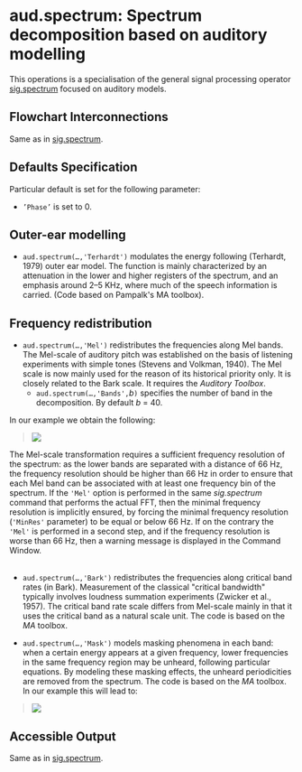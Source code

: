 # aud.spectrum: Spectrum decomposition based on auditory modelling #

This operations is a specialisation of the general signal processing operator [sig.spectrum](SigSpectrum.md) focused on auditory models.

## Flowchart Interconnections ##

Same as in [sig.spectrum](SigSpectrum.md).

## Defaults Specification ##

Particular default is set for the following parameter:
  * `’Phase’` is set to 0.

## Outer-ear modelling ##

  * `aud.spectrum(…,'Terhardt')` modulates the energy following (Terhardt, 1979) outer ear model. The function is mainly characterized by an attenuation in the lower and higher registers of the spectrum, and an emphasis around 2–5 KHz, where much of the speech information is carried. (Code based on Pampalk's MA toolbox).


## Frequency redistribution ##

  * `aud.spectrum(…,'Mel')` redistributes the frequencies along Mel bands. The Mel-scale of auditory pitch was established on the basis of listening experiments with simple tones (Stevens and Volkman, 1940). The Mel scale is now mainly used for the reason of its historical priority only. It is closely related to the Bark scale. It requires the _Auditory Toolbox_.
    * `aud.spectrum(…,'Bands',`_b_`)` specifies the number of band in the decomposition. By default _b_ = 40.

In our example we obtain the following:<p>

<blockquote><img src='https://miningsuite.googlecode.com/svn/wiki/SigSpectrum_ex6.png' /></blockquote>

The Mel-scale transformation requires a sufficient frequency resolution of the spectrum: as the lower bands are separated with a distance of 66 Hz, the frequency resolution should be higher than 66 Hz in order to ensure that each Mel band can be associated with at least one frequency bin of the spectrum. If the <code>'Mel'</code> option is performed in the same <i>sig.spectrum</i> command that performs the actual FFT, then the minimal frequency resolution is implicitly ensured, by forcing the minimal frequency resolution (<code>'MinRes'</code> parameter) to be equal or below 66 Hz. If on the contrary the <code>'Mel'</code> is performed in a second step, and if the frequency resolution is worse than 66 Hz, then a warning message is displayed in the Command Window.<br>
<br>
<ul><li><code>aud.spectrum(…,'Bark')</code> redistributes the frequencies along critical band rates (in Bark). Measurement of the classical "critical bandwidth" typically involves loudness summation experiments (Zwicker et al., 1957). The critical band rate scale differs from Mel-scale mainly in that it uses the critical band as a natural scale unit. The code is based on the <i>MA</i> toolbox.</li></ul>

<ul><li><code>aud.spectrum(…,'Mask')</code> models masking phenomena in each band: when a certain energy appears at a given frequency, lower frequencies in the same frequency region may be unheard, following particular equations. By modeling these masking effects, the unheard periodicities are removed from the spectrum. The code is based on the <i>MA</i> toolbox. In our example this will lead to:<p></li></ul>

<blockquote><img src='https://miningsuite.googlecode.com/svn/wiki/SigSpectrum_ex7.png' /></blockquote>

<h2>Accessible Output</h2>

Same as in <a href='SigSpectrum.md'>sig.spectrum</a>.